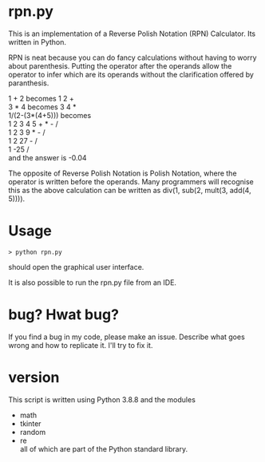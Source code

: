 # rpn.py

This is an implementation of a Reverse Polish Notation (RPN) Calculator.
Its written in Python.

RPN is neat because you can do fancy calculations without having
to worry about parenthesis. Putting the operator after the operands
allow the operator to infer which are its operands without the clarification
offered by paranthesis.

1 + 2 becomes 1 2 + \
3 * 4 becomes 3 4 * \
1/(2-(3*(4+5))) becomes \
1 2 3 4 5 + * - / \
1 2 3 9 * - / \
1 2 27 - / \
1 -25 / \
and the answer is -0.04

The opposite of Reverse Polish Notation is Polish Notation, where the operator
is written before the operands. Many programmers will recognise this as the
above calculation can be written as div(1, sub(2, mult(3, add(4, 5)))).

# Usage

`> python rpn.py`

should open the graphical user interface.

It is also possible to run the rpn.py file from an IDE.

# bug? Hwat bug?

If you find a bug in my code, please make an issue. Describe what goes wrong
and how to replicate it. I'll try to fix it.

# version

This script is written using Python 3.8.8 and the modules
- math
- tkinter
- random
- re \
all of which are part of the Python standard library.
